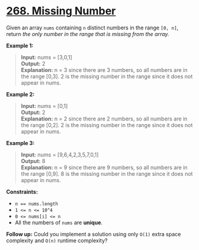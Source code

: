 # **[268. Missing Number](https://leetcode.com/problems/missing-number/description/)**

Given an array `nums` containing `n` distinct numbers in the range `[0, n]`, return *the only number in the range that is missing from the array.*

**Example 1:**

> **Input:** nums = [3,0,1]  
> **Output:** 2  
> **Explanation:** n = 3 since there are 3 numbers, so all numbers are in the range [0,3]. 2 is the missing number in the range since it does not appear in nums.

**Example 2:**

> **Input:** nums = [0,1]   
> **Output:** 2  
> **Explanation:** n = 2 since there are 2 numbers, so all numbers are in the range [0,2]. 2 is the missing number in the range since it does not appear in nums. 

**Example 3:**

> **Input:** nums = [9,6,4,2,3,5,7,0,1]  
> **Output:** 8  
> **Explanation:** n = 9 since there are 9 numbers, so all numbers are in the range [0,9]. 8 is the missing number in the range since it does not appear in nums.

**Constraints:**

- `n == nums.length`
- `1 <= n <= 10^4`
- `0 <= nums[i] <= n`
- All the numbers of `nums` are **unique**.

**Follow up:** Could you implement a solution using only `O(1)` extra space complexity and `O(n)` runtime complexity?